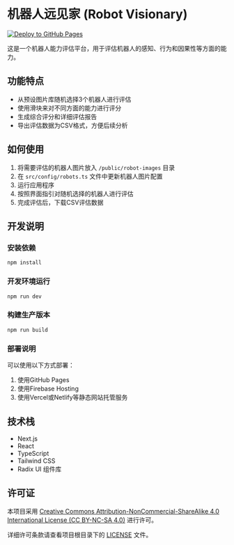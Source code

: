 # 机器人远见家 (Robot Visionary)

[![Deploy to GitHub Pages](https://github.com/xuconghu/test222/actions/workflows/deploy.yml/badge.svg)](https://github.com/xuconghu/test222/actions/workflows/deploy.yml)

这是一个机器人能力评估平台，用于评估机器人的感知、行为和因果性等方面的能力。

## 功能特点

- 从预设图片库随机选择3个机器人进行评估
- 使用滑块来对不同方面的能力进行评分
- 生成综合评分和详细评估报告
- 导出评估数据为CSV格式，方便后续分析

## 如何使用

1. 将需要评估的机器人图片放入 `/public/robot-images` 目录
2. 在 `src/config/robots.ts` 文件中更新机器人图片配置
3. 运行应用程序
4. 按照界面指引对随机选择的机器人进行评估
5. 完成评估后，下载CSV评估数据

## 开发说明

### 安装依赖
```
npm install
```

### 开发环境运行
```
npm run dev
```

### 构建生产版本
```
npm run build
```

### 部署说明

可以使用以下方式部署：

1. 使用GitHub Pages
2. 使用Firebase Hosting
3. 使用Vercel或Netlify等静态网站托管服务

## 技术栈

- Next.js
- React
- TypeScript
- Tailwind CSS
- Radix UI 组件库

## 许可证

本项目采用 [Creative Commons Attribution-NonCommercial-ShareAlike 4.0 International License (CC BY-NC-SA 4.0)](https://creativecommons.org/licenses/by-nc-sa/4.0/) 进行许可。

详细许可条款请查看项目根目录下的 [LICENSE](./LICENSE) 文件。
